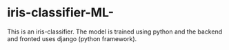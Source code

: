 # iris-classifier-ML-
This is an iris-classifier. The model is trained using python and the backend and fronted uses django (python framework).
